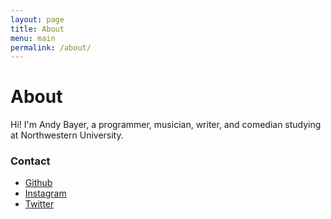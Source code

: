 ```yaml
---
layout: page
title: About
menu: main
permalink: /about/
---
```


# About

Hi! I'm Andy Bayer, a programmer, musician, writer, and comedian studying at Northwestern University.

### Contact
+ [Github](https://github.com/anderoonies)
+ [Instagram](https://instagram.com/andyrbayer)
+ [Twitter](https://twitter.com/aybe)
